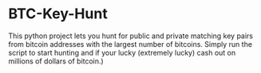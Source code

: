 # BTC-Key-Hunt
This python project lets you hunt for public and private matching key pairs from bitcoin addresses with the largest number of bitcoins. Simply run the script to start hunting and if your lucky (extremely lucky) cash out on millions of dollars of bitcoin.)
